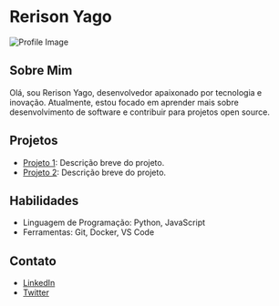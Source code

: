# Rerison Yago

![Profile Image](https://avatars.githubusercontent.com/u/00000000?v=4)

## Sobre Mim
Olá, sou Rerison Yago, desenvolvedor apaixonado por tecnologia e inovação. Atualmente, estou focado em aprender mais sobre desenvolvimento de software e contribuir para projetos open source.

## Projetos
- [Projeto 1](https://github.com/RerisonYago/projeto1): Descrição breve do projeto.
- [Projeto 2](https://github.com/RerisonYago/projeto2): Descrição breve do projeto.

## Habilidades
- Linguagem de Programação: Python, JavaScript
- Ferramentas: Git, Docker, VS Code

## Contato
- [LinkedIn](https://www.linkedin.com/in/RerisonYago/)
- [Twitter](https://twitter.com/RerisonYago)

